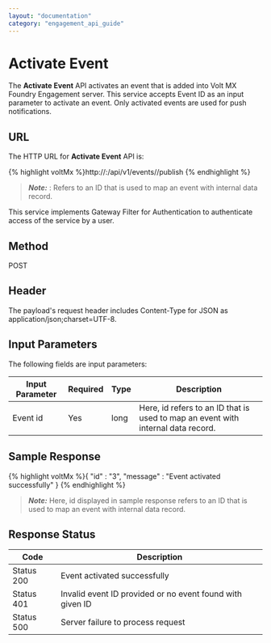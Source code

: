 ```yaml
---
layout: "documentation"
category: "engagement_api_guide"
---
```


# Activate Event

The **Activate Event** API activates an event that is added into Volt MX Foundry Engagement server. This service accepts Event ID as an input parameter to activate an event. Only activated events are used for push notifications.

## URL

The HTTP URL for **Activate Event** API is:

{% highlight voltMx %}http://<host>:<port>/api/v1/events/<id>/publish
{% endhighlight %}

> **_Note:_** <id>: Refers to an ID that is used to map an event with internal data record.

This service implements Gateway Filter for Authentication to authenticate access of the service by a user.

## Method

POST

## Header

The payload's request header includes Content-Type for JSON as application/json;charset=UTF-8.

## Input Parameters

The following fields are input parameters:

| Input Parameter | Required | Type | Description                                                                      |
| --------------- | -------- | ---- | -------------------------------------------------------------------------------- |
| Event id        | Yes      | long | Here, id refers to an ID that is used to map an event with internal data record. |

## Sample Response

{% highlight voltMx %}{
"id" : "3",
"message" : "Event activated successfully"
}
{% endhighlight %}

> **_Note:_** Here, id displayed in sample response refers to an ID that is used to map an event with internal data record.

## Response Status

| Code       | Description                                               |
| ---------- | --------------------------------------------------------- |
| Status 200 | Event activated successfully                              |
| Status 401 | Invalid event ID provided or no event found with given ID |
| Status 500 | Server failure to process request                         |
